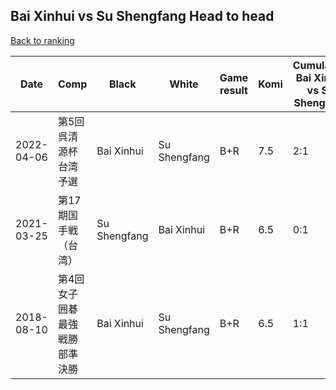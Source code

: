 ## Bai Xinhui vs Su Shengfang Head to head

[Back to ranking](../../index.md)




| **Date** | **Comp** | **Black** | **White** | **Game result** | **Komi** | **Cumulative Bai Xinhui vs Su Shengfang** | **Bai Xinhui streak** | **Su Shengfang streak** | 
| --- | --- | --- | --- | --- | --- | --- | --- | --- |
| 2022-04-06 | 第5回呉清源杯台湾予選 | Bai Xinhui | Su Shengfang | B+R | 7.5 | 2:1 | 2 | 0 | 
| 2021-03-25 | 第17期国手戦（台湾） | Su Shengfang | Bai Xinhui | B+R | 6.5 | 0:1 | 0 | 1 | 
| 2018-08-10 | 第4回女子囲碁最強戦勝部準決勝 | Bai Xinhui | Su Shengfang | B+R | 6.5 | 1:1 | 1 | 0 |




